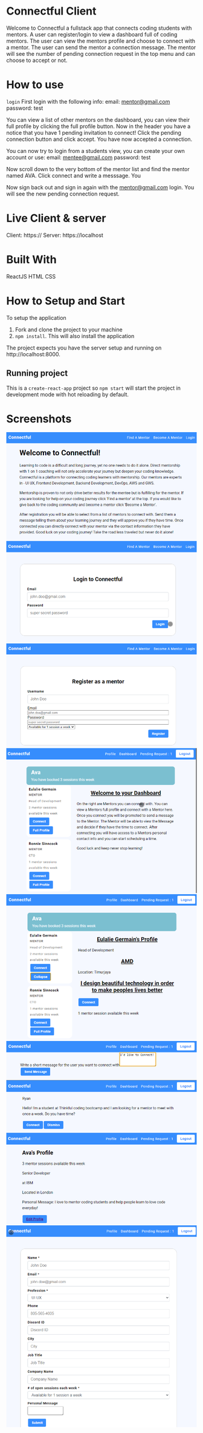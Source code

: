 # Connectful Client

Welcome to Connectful a fullstack app that connects coding students with mentors. A user can register/login to view a dashboard full of coding mentors. The user can view the mentors profile and choose to connect with a mentor. The user can send the mentor a connection message. The mentor will see the number of pending connection request in the top menu and can choose to accept or not.

# How to use
`login` 
First login with the following info:
email: mentor@gmail.com
password: test

You can view a list of other mentors on the dashboard, you can view their full profile by clicking the full profile button.
Now in the header you have a notice that you have 1 pending invitation to connect! Click the pending connection button and click accept. You have now accepted a connection. 

You can now try to login from a students view, you can create your own account or use: 
email: mentee@gmail.com
password: test 

Now scroll down to the very bottom of the mentor list and find the mentor named AVA. Click connect and write a messsage. You

Now sign back out and sign in again with the mentor@gmail.com login. You will see the new pending connection request. 

# Live Client & server

Client: https://
Server: https://localhost

# Built With

ReactJS HTML CSS

# How to Setup and Start

To setup the application

1. Fork and clone the project to your machine
2. `npm install`. This will also install the application

The project expects you have the server setup and running on http://localhost:8000.

## Running project

This is a `create-react-app` project so `npm start` will start the project in development mode with hot reloading by default.

# Screenshots

![landing page](./src/images/1.png)
![login page](./src/images/2.png)
![register page](./src/images/3.png)
![dashboard page](./src/images/4.png)
![dashboard profile page](./src/images/5.png)
![connect message page](./src/images/6.png)
![receive request page](./src/images/7.png)
![profile page](./src/images/8.png)
![edit profile page](./src/images/9.png)
